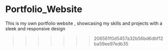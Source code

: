 
# Portfolio_Website
This is my own portfolio website , showcasing my skills and projects with  a sleek and responsive design 
>>>>>>> 206561f0d5457a32b56bd6dbf12ba59ee97edb35
